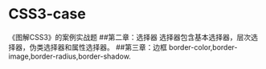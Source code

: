 # CSS3-case
《图解CSS3》的案例实战题
##第二章：选择器
选择器包含基本选择器，层次选择器，伪类选择器和属性选择器。
##第三章：边框
border-color,border-image,border-radius,border-shadow.
